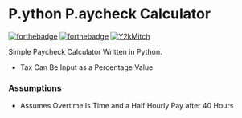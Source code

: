 # **P**.ython **P**.aycheck Calculator
[![forthebadge](https://forthebadge.com/images/badges/made-with-python.svg)](https://forthebadge.com)
[![forthebadge](https://forthebadge.com/images/badges/mom-made-pizza-rolls.svg)](https://forthebadge.com)
[![Y2kMitch](https://fucksubway.net/Share/schr%C3%B6dinger's-calculator.svg)](https://fucksubway.net)


Simple Paycheck Calculator Written in Python. 
- Tax Can Be Input as a Percentage Value

### Assumptions
- Assumes Overtime Is Time and a Half Hourly Pay after 40 Hours